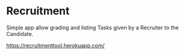 # Recruitment
Simple app allow grading and listing Tasks given by a Recruiter to the Candidate.

https://recruitmenttool.herokuapp.com/
